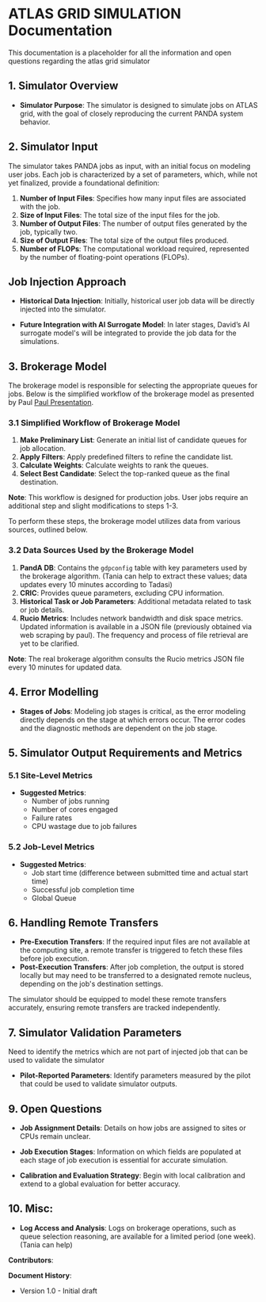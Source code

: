 # ATLAS GRID SIMULATION Documentation

This documentation is a placeholder for all the information and open questions regarding the atlas grid simulator

## 1. Simulator Overview

- **Simulator Purpose**: The simulator is designed to simulate jobs on ATLAS grid, with the goal of closely reproducing the current PANDA system behavior.


## 2. Simulator Input 
The simulator takes PANDA jobs as input, with an initial focus on modeling user jobs. Each job is characterized by a set of parameters, which, while not yet finalized, provide a foundational definition:

1. **Number of Input Files**: Specifies how many input files are associated with the job.
2. **Size of Input Files**: The total size of the input files for the job.
3. **Number of Output Files**: The number of output files generated by the job, typically two.
4. **Size of Output Files**: The total size of the output files produced.
5. **Number of FLOPs**: The computational workload required, represented by the number of floating-point operations (FLOPs).

## Job Injection Approach

- **Historical Data Injection**: Initially, historical user job data will be directly injected into the simulator.
  
- **Future Integration with AI Surrogate Model**: In later stages, David’s AI surrogate model's will be integrated to provide the job data for the simulations. 
  
## 3. Brokerage Model 

The brokerage model is responsible for selecting the appropriate queues for jobs. Below is the simplified workflow of the brokerage model as presented by Paul [Paul Presentation](https://docs.google.com/presentation/d/1hgR4LRkscoVlz9rXHqekVPiY5GwYKj4kJvyz7JbMiFY/edit#slide=id.g30f43e9cb42_0_0).

### 3.1 Simplified Workflow of Brokerage Model

1. **Make Preliminary List**: Generate an initial list of candidate queues for job allocation.
2. **Apply Filters**: Apply predefined filters to refine the candidate list.
3. **Calculate Weights**: Calculate weights to rank the queues.
4. **Select Best Candidate**: Select the top-ranked queue as the final destination.

**Note**: This workflow is designed for production jobs. User jobs require an additional step and slight modifications to steps 1-3.

To perform these steps, the brokerage model utilizes data from various sources, outlined below.
### 3.2 Data Sources Used by the Brokerage Model

1. **PandA DB**: Contains the `gdpconfig` table with key parameters used by the brokerage algorithm. (Tania can help to extract these values; data updates every 10 minutes according to Tadasi)
2. **CRIC**: Provides queue parameters, excluding CPU information.
3. **Historical Task or Job Parameters**: Additional metadata related to task or job details.
4. **Rucio Metrics**: Includes network bandwidth and disk space metrics. Updated information is available in a JSON file (previously obtained via web scraping by paul). The frequency and process of file retrieval are yet to be clarified.

**Note**: The real brokerage algorithm consults the Rucio metrics JSON file every 10 minutes for updated data.

## 4. Error Modelling

- **Stages of Jobs**: Modeling job stages is critical, as the error modeling directly depends on the stage at which errors occur. The error codes and the diagnostic methods are dependent on the job stage.

## 5. Simulator Output Requirements and Metrics

### 5.1 Site-Level Metrics

- **Suggested Metrics**:
  - Number of jobs running
  - Number of cores engaged
  - Failure rates
  - CPU wastage due to job failures

### 5.2 Job-Level Metrics

- **Suggested Metrics**:
  - Job start time (difference between submitted time and actual start time)
  - Successful job completion time
  - Global Queue

## 6. Handling Remote Transfers

- **Pre-Execution Transfers**: If the required input files are not available at the computing site, a remote transfer is triggered to fetch these files before job execution.
- **Post-Execution Transfers**: After job completion, the output is stored locally but may need to be transferred to a designated remote nucleus, depending on the job's destination settings.

The simulator should be equipped to model these remote transfers accurately, ensuring remote transfers are tracked independently.

## 7. Simulator Validation Parameters
Need to identify the metrics which are not part of injected job that can be used to validate the simulator
- **Pilot-Reported Parameters**: Identify parameters measured by the pilot that could be used to validate simulator outputs.

## 9. Open Questions
- **Job Assignment Details**: Details on how jobs are assigned to sites or CPUs remain unclear.
- **Job Execution Stages**: Information on which fields are populated at each stage of job execution is essential for accurate simulation.

- **Calibration and Evaluation Strategy**: Begin with local calibration and extend to a global evaluation for better accuracy.

## 10. Misc:
- **Log Access and Analysis**: Logs on brokerage operations, such as queue selection reasoning, are available for a limited period (one week). (Tania can help)


**Contributors**:  

**Document History**:  
- Version 1.0 - Initial draft
